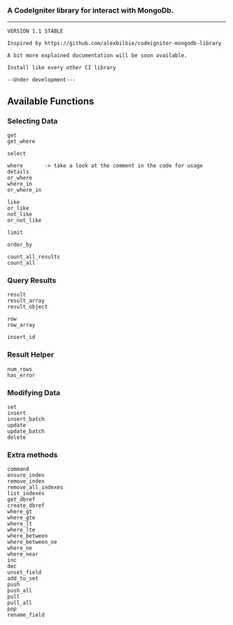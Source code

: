 ### A CodeIgniter library for interact with MongoDb.
---------------------------------------------------
	VERSION 1.1 STABLE
	
	Inspired by https://github.com/alexbilbie/codeigniter-mongodb-library
	
	A bit more explained documentation will be soon available.
	
	Install like every other CI library

	--Under development---

Available Functions
-------------------

### Selecting Data

	get					
	get_where		
	
	select				
	
	where		-> take a look at the comment in the code for usage details		
	or_where			
	where_in		
	or_where_in
	
	like			
	or_like				
	not_like		
	or_not_like			
	
	limit	
	
	order_by			
	
	count_all_results	
	count_all			

### Query Results

	result				
	result_array		
	result_object		
	
	row					
	row_array	

	insert_id		
	

### Result Helper

	num_rows
	has_error		

### Modifying Data

	set					
	insert				
	insert_batch		
	update				
	update_batch		
	delete				
	
### Extra methods
	command
	ensure_index
	remove_index
	remove_all_indexes
	list_indexes
	get_dbref
	create_dbref
	where_gt
	where_gte
	where_lt
	where_lte
	where_between
	where_between_ne
	where_ne
	where_near
	inc
	dec
	unset_field
	add_to_set
	push
	push_all
	pull
	pull_all
	pop
	rename_field
	